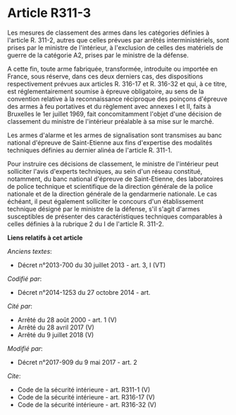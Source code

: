 # Article R311-3

Les mesures de classement des armes dans les catégories définies à l'article R. 311-2, autres que celles prévues par arrêtés
interministériels, sont prises par le ministre de l'intérieur, à l'exclusion de celles des matériels de guerre de la
catégorie A2, prises par le ministre de la défense. 

A cette fin, toute arme fabriquée, transformée, introduite ou importée en France, sous réserve, dans ces deux derniers cas,
des dispositions respectivement prévues aux articles R. 316-17 et R. 316-32 et qui, à ce titre, est réglementairement soumise
à épreuve obligatoire, au sens de la convention relative à la reconnaissance réciproque des poinçons d'épreuve des armes à
feu portatives et du règlement avec annexes I et II, faits à Bruxelles le 1er juillet 1969, fait concomitamment l'objet d'une
décision de classement du ministre de l'intérieur préalable à sa mise sur le marché. 

Les armes d'alarme et les armes de signalisation sont transmises au banc national d'épreuve de Saint-Etienne aux fins
d'expertise des modalités techniques définies au dernier alinéa de l'article R. 311-1. 

Pour instruire ces décisions de classement, le ministre de l'intérieur peut solliciter l'avis d'experts techniques, au sein
d'un réseau constitué, notamment, du banc national d'épreuve de Saint-Etienne, des laboratoires de police technique et
scientifique de la direction générale de la police nationale et de la direction générale de la gendarmerie nationale. Le cas
échéant, il peut également solliciter le concours d'un établissement technique désigné par le ministre de la défense, s'il
s'agit d'armes susceptibles de présenter des caractéristiques techniques comparables à celles définies à la rubrique 2 du I
de l'article R. 311-2.

**Liens relatifs à cet article**

_Anciens textes_:

  - Décret n°2013-700 du 30 juillet 2013 - art. 3, I (VT)

_Codifié par_:

  - Décret n°2014-1253 du 27 octobre 2014 - art.

_Cité par_:

  - Arrêté du 28 août 2000 - art. 1 (V)
  - Arrêté du 28 avril 2017 (V)
  - Arrêté du 9 juillet 2018 (V)

_Modifié par_:

  - Décret n°2017-909 du 9 mai 2017 - art. 2

_Cite_:

  - Code de la sécurité intérieure - art. R311-1 (V)
  - Code de la sécurité intérieure - art. R316-17 (V)
  - Code de la sécurité intérieure - art. R316-32 (V)
